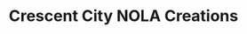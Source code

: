 ---
title: "Crescent City NOLA Creations"
url: /new-orleans/crescent-city-nola-creations/
shop: shop
---